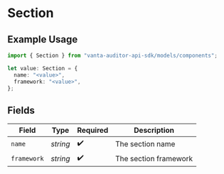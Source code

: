 # Section

## Example Usage

```typescript
import { Section } from "vanta-auditor-api-sdk/models/components";

let value: Section = {
  name: "<value>",
  framework: "<value>",
};
```

## Fields

| Field                 | Type                  | Required              | Description           |
| --------------------- | --------------------- | --------------------- | --------------------- |
| `name`                | *string*              | :heavy_check_mark:    | The section name      |
| `framework`           | *string*              | :heavy_check_mark:    | The section framework |